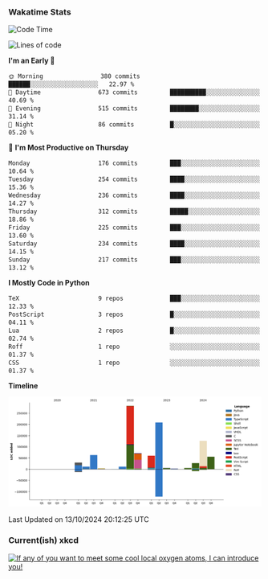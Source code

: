 ### Wakatime Stats
<!--START_SECTION:waka-->
![Code Time](http://img.shields.io/badge/Code%20Time-2%2C887%20hrs%2013%20mins-blue)

![Lines of code](https://img.shields.io/badge/From%20Hello%20World%20I%27ve%20Written-961.8%20thousand%20lines%20of%20code-blue)

**I'm an Early 🐤** 

```text
🌞 Morning                380 commits         ██████░░░░░░░░░░░░░░░░░░░   22.97 % 
🌆 Daytime                673 commits         ██████████░░░░░░░░░░░░░░░   40.69 % 
🌃 Evening                515 commits         ████████░░░░░░░░░░░░░░░░░   31.14 % 
🌙 Night                  86 commits          █░░░░░░░░░░░░░░░░░░░░░░░░   05.20 % 
```
📅 **I'm Most Productive on Thursday** 

```text
Monday                   176 commits         ███░░░░░░░░░░░░░░░░░░░░░░   10.64 % 
Tuesday                  254 commits         ████░░░░░░░░░░░░░░░░░░░░░   15.36 % 
Wednesday                236 commits         ████░░░░░░░░░░░░░░░░░░░░░   14.27 % 
Thursday                 312 commits         █████░░░░░░░░░░░░░░░░░░░░   18.86 % 
Friday                   225 commits         ███░░░░░░░░░░░░░░░░░░░░░░   13.60 % 
Saturday                 234 commits         ████░░░░░░░░░░░░░░░░░░░░░   14.15 % 
Sunday                   217 commits         ███░░░░░░░░░░░░░░░░░░░░░░   13.12 % 
```


**I Mostly Code in Python** 

```text
TeX                      9 repos             ███░░░░░░░░░░░░░░░░░░░░░░   12.33 % 
PostScript               3 repos             █░░░░░░░░░░░░░░░░░░░░░░░░   04.11 % 
Lua                      2 repos             █░░░░░░░░░░░░░░░░░░░░░░░░   02.74 % 
Roff                     1 repo              ░░░░░░░░░░░░░░░░░░░░░░░░░   01.37 % 
CSS                      1 repo              ░░░░░░░░░░░░░░░░░░░░░░░░░   01.37 % 
```



**Timeline**

![Lines of Code chart](https://raw.githubusercontent.com/joshuajeschek/joshuajeschek/main/assets/bar_graph.png)


 Last Updated on 13/10/2024 20:12:25 UTC
<!--END_SECTION:waka-->

### Current(ish) xkcd
<a id="xkcd-a" title="If any of you want to meet some cool local oxygen atoms, I can introduce you!" href="https://www.xkcd.com" target="_blank">
        <img align="center" id="xkcd-img" src="https://imgs.xkcd.com/comics/solar_protons.png" alt="If any of you want to meet some cool local oxygen atoms, I can introduce you!" height=300 />
</a>
